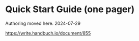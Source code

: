 # Quick Start Guide (one pager)

Authoring moved here. 2024-07-29

https://write.handbuch.io/document/855






